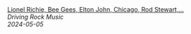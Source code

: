 <!--2024-05-05 00:00:04-->
<div class="yb">
  <a class="nodecor" href="/index.html?rok/lionel_richie_bee_gees_elton_john_chicago_rod_stewart_eagles_billy_joel_lobo_soft_rock_music">
    <img class="preview" data-videoid="AFahrspO8aQ" src="https://i2.ytimg.com/vi/AFahrspO8aQ/hqdefault.jpg" align="middle" alt="">
  </a>
  <div class="inlbl text">
    <a class="nodecor" href="/index.html?rok/lionel_richie_bee_gees_elton_john_chicago_rod_stewart_eagles_billy_joel_lobo_soft_rock_music">Lionel Richie, Bee Gees, Elton John, Chicago, Rod Stewart,...</a><br>
    <i class="smaller2">Driving Rock Music</i><br>
    <i class="smaller3">2024-05-05</i>
  </div>
</div>
